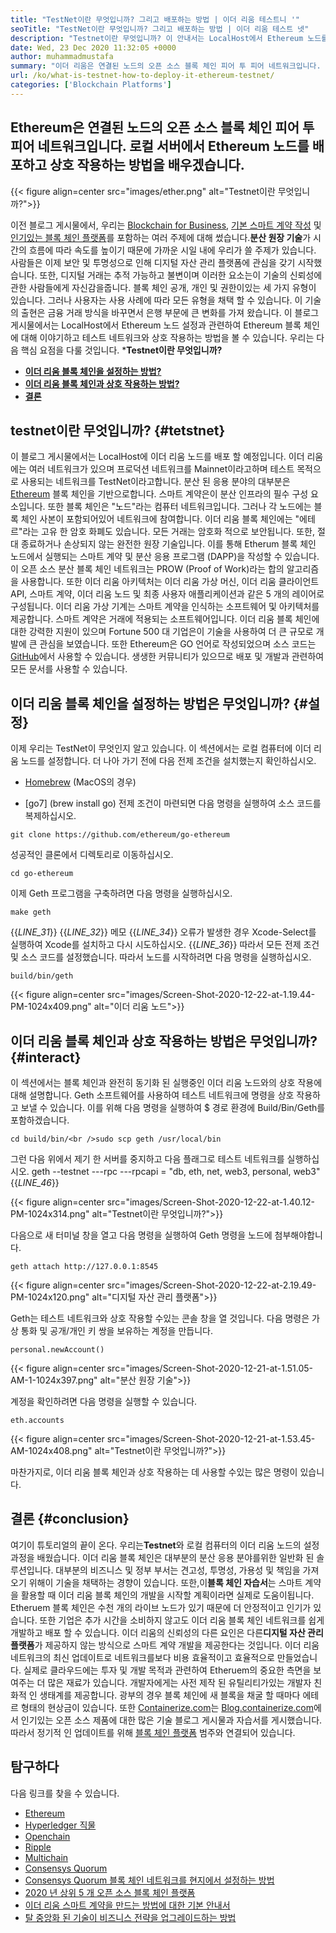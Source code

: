 ```yaml
---
title: "TestNet이란 무엇입니까? 그리고 배포하는 방법 | 이더 리움 테스트니 '" 
seoTitle: "TestNet이란 무엇입니까? 그리고 배포하는 방법 | 이더 리움 테스트 넷" 
description: "Testnet이란 무엇입니까? 이 안내서는 LocalHost에서 Ethereum 노드를 설정하는 방법에 관한 것입니다. 블록 체인은 모든 트랜잭션의 기록을 유지하는 노드 네트워크입니다." 
date: Wed, 23 Dec 2020 11:32:05 +0000
author: muhammadmustafa
summary: "이더 리움은 연결된 노드의 오픈 소스 블록 체인 피어 투 피어 네트워크입니다. 로컬 서버에서 Ethereum 노드를 배포하고 상호 작용하는 방법을 배우겠습니다." 
url: /ko/what-is-testnet-how-to-deploy-it-ethereum-testnet/
categories: ['Blockchain Platforms']
---
```


## Ethereum은 연결된 노드의 오픈 소스 블록 체인 피어 투 피어 네트워크입니다. 로컬 서버에서 Ethereum 노드를 배포하고 상호 작용하는 방법을 배우겠습니다.

{{< figure align=center src="images/ether.png" alt="Testnet이란 무엇입니까?">}}

이전 블로그 게시물에서, 우리는 [Blockchain for Business][1], [기본 스마트 계약 작성][2] 및 [인기있는 블록 체인 플랫폼][3]를 포함하는 여러 주제에 대해 썼습니다.**분산 원장 기술**가 시간의 흐름에 따라 속도를 높이기 때문에 가까운 시일 내에 우리가 쓸 주제가 있습니다. 사람들은 이제 보안 및 투명성으로 인해 디지털 자산 관리 플랫폼에 관심을 갖기 시작했습니다. 또한, 디지털 거래는 추적 가능하고 불변이며 이러한 요소는이 기술의 신뢰성에 관한 사람들에게 자신감을줍니다. 블록 체인 공개, 개인 및 권한이있는 세 가지 유형이 있습니다. 그러나 사용자는 사용 사례에 따라 모든 유형을 채택 할 수 있습니다.
이 기술의 출현은 금융 거래 방식을 바꾸면서 은행 부문에 큰 변화를 가져 왔습니다. 이 블로그 게시물에서는 LocalHost에서 Ethereum 노드 설정과 관련하여 Ethereum 블록 체인에 대해 이야기하고 테스트 네트워크와 상호 작용하는 방법을 볼 수 있습니다. 우리는 다음 핵심 요점을 다룰 것입니다.
***Testnet이란 무엇입니까?**
* **[이더 리움 블록 체인을 설정하는 방법?][4]**
* **[이더 리움 블록 체인과 상호 작용하는 방법?][5]**
* **[결론][6]**

## testnet이란 무엇입니까?   {#tetstnet}
이 블로그 게시물에서는 LocalHost에 이더 리움 노드를 배포 할 예정입니다. 이더 리움에는 여러 네트워크가 있으며 프로덕션 네트워크를 Mainnet이라고하며 테스트 목적으로 사용되는 네트워크를 TestNet이라고합니다. 분산 된 응용 분야의 대부분은 [Ethereum][7] 블록 체인을 기반으로합니다. 스마트 계약은이 분산 인프라의 필수 구성 요소입니다. 또한 블록 체인은 "노드"라는 컴퓨터 네트워크입니다. 그러나 각 노드에는 블록 체인 사본이 포함되어있어 네트워크에 참여합니다. 이더 리움 블록 체인에는 "에테르"라는 고유 한 암호 화폐도 있습니다. 모든 거래는 암호화 적으로 보안됩니다. 또한, 절대 ​​종료하거나 손상되지 않는 완전한 원장 기술입니다. 이를 통해 Etherum 블록 체인 노드에서 실행되는 스마트 계약 및 분산 응용 프로그램 (DAPP)을 작성할 수 있습니다.
이 오픈 소스 분산 블록 체인 네트워크는 PROW (Proof of Work)라는 합의 알고리즘을 사용합니다. 또한 이더 리움 아키텍처는 이더 리움 가상 머신, 이더 리움 클라이언트 API, 스마트 계약, 이더 리움 노드 및 최종 사용자 애플리케이션과 같은 5 개의 레이어로 구성됩니다. 이더 리움 가상 기계는 스마트 계약을 인식하는 소프트웨어 및 아키텍처를 제공합니다. 스마트 계약은 거래에 적용되는 소프트웨어입니다. 이더 리움 블록 체인에 대한 강력한 지원이 있으며 Fortune 500 대 기업은이 기술을 사용하여 더 큰 규모로 개발에 큰 관심을 보였습니다. 또한 Ethereum은 GO 언어로 작성되었으며 소스 코드는 [GitHub][8]에서 사용할 수 있습니다. 생생한 커뮤니티가 있으므로 배포 및 개발과 관련하여 모든 문서를 사용할 수 있습니다.

## 이더 리움 블록 체인을 설정하는 방법은 무엇입니까?   {#설정}
이제 우리는 TestNet이 무엇인지 알고 있습니다. 이 섹션에서는 로컬 컴퓨터에 이더 리움 노드를 설정합니다. 더 나아 가기 전에 다음 전제 조건을 설치했는지 확인하십시오.
  * [Homebrew][9] (MacOS의 경우)

  * [go7] (brew install go)
전제 조건이 마련되면 다음 명령을 실행하여 소스 코드를 복제하십시오.
```
git clone https://github.com/ethereum/go-ethereum
```
성공적인 클론에서 디렉토리로 이동하십시오.
```
cd go-ethereum
```
이제 Geth 프로그램을 구축하려면 다음 명령을 실행하십시오.
```
make geth
```
{{_LINE_31_}}
{{_LINE_32_}}
    메모
{{_LINE_34_}}
  오류가 발생한 경우 Xcode-Select를 실행하여 Xcode를 설치하고 다시 시도하십시오.
{{_LINE_36_}}
따라서 모든 전제 조건 및 소스 코드를 설정했습니다. 따라서 노드를 시작하려면 다음 명령을 실행하십시오.
```
build/bin/geth
```

{{< figure align=center src="images/Screen-Shot-2020-12-22-at-1.19.44-PM-1024x409.png" alt="이더 리움 노드">}}


## 이더 리움 블록 체인과 상호 작용하는 방법은 무엇입니까?   {#interact}
이 섹션에서는 블록 체인과 완전히 동기화 된 실행중인 이더 리움 노드와의 상호 작용에 대해 설명합니다. Geth 소프트웨어를 사용하여 테스트 네트워크에 명령을 상호 작용하고 보낼 수 있습니다.
이를 위해 다음 명령을 실행하여 $ 경로 환경에 Build/Bin/Geth를 포함하겠습니다.
```
cd build/bin/<br />sudo scp geth /usr/local/bin
```
그런 다음 위에서 제기 한 서버를 중지하고 다음 플래그로 테스트 네트워크를 실행하십시오.
geth --testnet ---rpc ---rpcapi = "db, eth, net, web3, personal, web3"
{{_LINE_46_}}

{{< figure align=center src="images/Screen-Shot-2020-12-22-at-1.40.12-PM-1024x314.png" alt="Testnet이란 무엇입니까?">}}

다음으로 새 터미널 창을 열고 다음 명령을 실행하여 Geth 명령을 노드에 첨부해야합니다.
```
geth attach http://127.0.0.1:8545
```

{{< figure align=center src="images/Screen-Shot-2020-12-22-at-2.19.49-PM-1024x120.png" alt="디지털 자산 관리 플랫폼">}}

Geth는 테스트 네트워크와 상호 작용할 수있는 콘솔 창을 열 것입니다. 다음 명령은 가상 통화 및 공개/개인 키 쌍을 보유하는 계정을 만듭니다.
```
personal.newAccount()
```

{{< figure align=center src="images/Screen-Shot-2020-12-21-at-1.51.05-AM-1-1024x397.png" alt="분산 원장 기술">}}

계정을 확인하려면 다음 명령을 실행할 수 있습니다.
```
eth.accounts
```

{{< figure align=center src="images/Screen-Shot-2020-12-21-at-1.53.45-AM-1024x408.png" alt="Testnet이란 무엇입니까?">}}

마찬가지로, 이더 리움 블록 체인과 상호 작용하는 데 사용할 수있는 많은 명령이 있습니다.

## 결론   {#conclusion}
여기이 튜토리얼의 끝이 온다. 우리는**Testnet**와 로컬 컴퓨터의 이더 리움 노드의 설정 과정을 배웠습니다. 이더 리움 블록 체인은 대부분의 분산 응용 분야를위한 일반화 된 솔루션입니다. 대부분의 비즈니스 및 정부 부서는 견고성, 투명성, 가용성 및 책임을 가져 오기 위해이 기술을 채택하는 경향이 있습니다. 또한,이**블록 체인 자습서**는 스마트 계약을 활용할 때 이더 리움 블록 체인의 개발을 시작할 계획이라면 실제로 도움이됩니다. Etheruem 블록 체인은 수천 개의 라이브 노드가 있기 때문에 더 안정적이고 인기가 있습니다. 또한 기업은 추가 시간을 소비하지 않고도 이더 리움 블록 체인 네트워크를 쉽게 개발하고 배포 할 수 있습니다. 이더 리움의 신뢰성의 다른 요인은 다른**디지털 자산 관리 플랫폼**가 제공하지 않는 방식으로 스마트 계약 개발을 제공한다는 것입니다.
이더 리움 네트워크의 최신 업데이트로 네트워크를보다 비용 효율적이고 효율적으로 만들었습니다. 실제로 클라우드에는 투자 및 개발 목적과 관련하여 Etheruem의 중요한 측면을 보여주는 더 많은 재료가 있습니다. 개발자에게는 사전 제작 된 유틸리티가있는 개발자 친화적 인 생태계를 제공합니다. 광부의 경우 블록 체인에 새 블록을 채굴 할 때마다 에테르 형태의 현상금이 있습니다. 또한 [Containerize.com][10]는 [Blog.containerize.com][11]에서 인기있는 오픈 소스 제품에 대한 많은 기술 블로그 게시물과 자습서를 게시했습니다. 따라서 정기적 인 업데이트를 위해 [블록 체인 플랫폼][12] 범주와 연결되어 있습니다.

## 탐구하다
다음 링크를 찾을 수 있습니다.
  * [Ethereum][7]
  * [Hyperledger 직물][13]
  * [Openchain][14]
  * [Ripple][15]
  * [Multichain][16]
  * [Consensys Quorum][17]
  * [Consensys Quorum 블록 체인 네트워크를 현지에서 설정하는 방법][18]
  * [2020 년 상위 5 개 오픈 소스 블록 체인 플랫폼][3]
  * [이더 리움 스마트 계약을 만드는 방법에 대한 기본 안내서][2]
  * [탈 중앙화 된 기술이 비즈니스 전략을 업그레이드하는 방법][19]

  
[1]: https://blog.containerize.com/2020/11/27/how-blockchain-technology-can-upgrade-your-business-strategy/
[2]: https://blog.containerize.com/
[3]: https://blog.containerize.com/blockchain-platforms/top-5-open-source-blockchain-platforms-in-2020/
[4]: #setup
[5]: #interact
[6]: #Conclusion
[7]: https://products.containerize.com/blockchain-platforms/ethereum
[8]: https://github.com/ethereum/go-ethereum
[9]: https://brew.sh/
[10]: https://www.containerize.com/
[11]: https://blog.containerize.com/
[12]: https://products.containerize.com/blockchain-platforms/
[13]: https://products.containerize.com/blockchain-platforms/hyperledger-fabric
[14]: https://products.containerize.com/blockchain-platforms/openchain
[15]: https://products.containerize.com/blockchain-platforms/ripple
[16]: https://products.containerize.com/blockchain-platforms/multichain
[17]: https://products.containerize.com/blockchain-platforms/consensys-quorum
[18]: https://blog.containerize.com/blockchain-platforms/how-to-setup-consensys-quorum-blockchain-network-locally/
[19]: https://blog.containerize.com/2020/11/27/how-decentralized-technology-upgrades-your-business-strategy/
